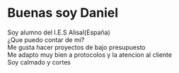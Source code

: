 ### <H1>Buenas soy Daniel</H1>
 Soy alumno del I.E.S Alisal(España)<Br>
 ¿Que puedo contar de mi?<Br>
    Me gusta hacer proyectos de bajo presupuesto <Br>
    Me adapto muy bien a protocolos y la atencion al cliente<Br>
    Soy calmado y cortes  <Br>
<!--
**DanielGarciaSetien/DanielGarciaSetien** is a ✨ _special_ ✨ repository because its `README.md` (this file) appears on your GitHub profile.

Here are some ideas to get you started:

- 🔭 I’m currently working on ...
- 🌱 I’m currently learning ...
- 👯 I’m looking to collaborate on ...
- 🤔 I’m looking for help with ...
- 💬 Ask me about ...
- 📫 How to reach me: ...
- 😄 Pronouns: ...
- ⚡ Fun fact: ...
-->
